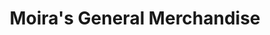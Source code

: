 ---
title: "Moira's General Merchandise"
url: /batangas-city/moiras-general-merchandise/
shop: Lebensmittel
---